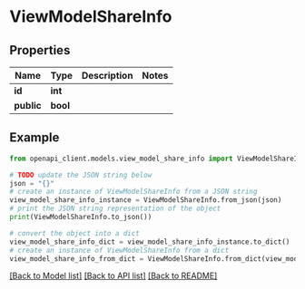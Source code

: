 # ViewModelShareInfo


## Properties

Name | Type | Description | Notes
------------ | ------------- | ------------- | -------------
**id** | **int** |  | 
**public** | **bool** |  | 

## Example

```python
from openapi_client.models.view_model_share_info import ViewModelShareInfo

# TODO update the JSON string below
json = "{}"
# create an instance of ViewModelShareInfo from a JSON string
view_model_share_info_instance = ViewModelShareInfo.from_json(json)
# print the JSON string representation of the object
print(ViewModelShareInfo.to_json())

# convert the object into a dict
view_model_share_info_dict = view_model_share_info_instance.to_dict()
# create an instance of ViewModelShareInfo from a dict
view_model_share_info_from_dict = ViewModelShareInfo.from_dict(view_model_share_info_dict)
```
[[Back to Model list]](../README.md#documentation-for-models) [[Back to API list]](../README.md#documentation-for-api-endpoints) [[Back to README]](../README.md)


